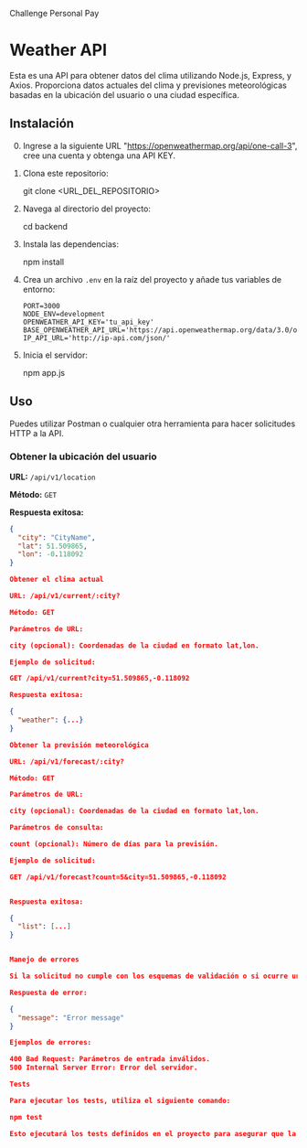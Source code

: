 Challenge Personal Pay

# Weather API

Esta es una API para obtener datos del clima utilizando Node.js, Express, y Axios. Proporciona datos actuales del clima y previsiones meteorológicas basadas en la ubicación del usuario o una ciudad específica.

## Instalación

0. Ingrese a la siguiente URL "https://openweathermap.org/api/one-call-3", cree una cuenta y obtenga una API KEY.

1. Clona este repositorio:

   git clone <URL_DEL_REPOSITORIO>

2. Navega al directorio del proyecto:

   cd backend

3. Instala las dependencias:

   npm install

4. Crea un archivo `.env` en la raíz del proyecto y añade tus variables de entorno:

   ```
   PORT=3000
   NODE_ENV=development
   OPENWEATHER_API_KEY='tu_api_key'
   BASE_OPENWEATHER_API_URL='https://api.openweathermap.org/data/3.0/onecall'
   IP_API_URL='http://ip-api.com/json/'
   ```

5. Inicia el servidor:

   npm app.js

## Uso

Puedes utilizar Postman o cualquier otra herramienta para hacer solicitudes HTTP a la API.

### Obtener la ubicación del usuario

**URL:** `/api/v1/location`

**Método:** `GET`

**Respuesta exitosa:**

```json
{
  "city": "CityName",
  "lat": 51.509865,
  "lon": -0.118092
}

Obtener el clima actual

URL: /api/v1/current/:city?

Método: GET

Parámetros de URL:

city (opcional): Coordenadas de la ciudad en formato lat,lon.

Ejemplo de solicitud:

GET /api/v1/current?city=51.509865,-0.118092

Respuesta exitosa:

{
  "weather": {...}
}

Obtener la previsión meteorológica

URL: /api/v1/forecast/:city?

Método: GET

Parámetros de URL:

city (opcional): Coordenadas de la ciudad en formato lat,lon.

Parámetros de consulta:

count (opcional): Número de días para la previsión.

Ejemplo de solicitud:

GET /api/v1/forecast?count=5&city=51.509865,-0.118092


Respuesta exitosa:

{
  "list": [...]
}


Manejo de errores

Si la solicitud no cumple con los esquemas de validación o si ocurre un error en el servidor, recibirás una respuesta de error:

Respuesta de error:

{
  "message": "Error message"
}

Ejemplos de errores:

400 Bad Request: Parámetros de entrada inválidos.
500 Internal Server Error: Error del servidor.

Tests

Para ejecutar los tests, utiliza el siguiente comando:

npm test

Esto ejecutará los tests definidos en el proyecto para asegurar que la API funcione correctamente.
```
